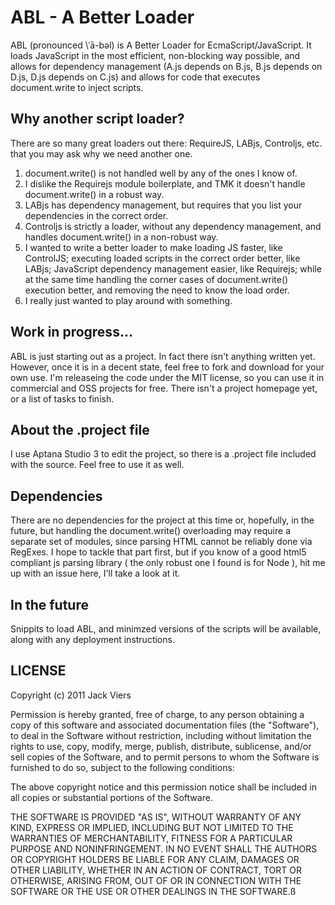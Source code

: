 # ABL - A Better Loader

ABL (pronounced \ˈā-bəl\) is A Better Loader for EcmaScript/JavaScript. It loads JavaScript in the most efficient, non-blocking way possible, and allows for dependency management (A.js depends on B.js, B.js depends on D.js, D.js depends on C.js) and allows for code that executes document.write to inject scripts.

## Why another script loader?

There are so many great loaders out there: RequireJS, LABjs, Controljs, etc. that you may ask why we need another one.

1. document.write() is not handled well by any of the ones I know of.
2. I dislike the Requirejs module boilerplate, and TMK it doesn't handle document.write() in a robust way.
3. LABjs has dependency management, but requires that you list your dependencies in the correct order.
4. Controljs is strictly a loader, without any dependency management, and handles document.write() in a non-robust way.
5. I wanted to write a better loader to make loading JS faster, like ControlJS; executing loaded scripts in the correct order better, like LABjs; JavaScript dependency management easier, like Requirejs; while at the same time handling the corner cases of document.write() execution better, and removing the need to know the load order.
6. I really just wanted to play around with something.

## Work in progress...

ABL is just starting out as a project. In fact there isn't anything written yet. However, once it is in a decent state, feel free to fork and download for your own use. I'm releaseing the code under the MIT license, so you can use it in commercial and OSS projects for free. There isn't a project homepage yet, or a list of tasks to finish.

## About the .project file
I use Aptana Studio 3 to edit the project, so there is a .project file included with the source. Feel free to use it as well.

## Dependencies
There are no dependencies for the project at this time or, hopefully, in the future, but handling the document.write() overloading may require a separate set of modules, since parsing HTML cannot be reliably done via RegExes. I hope to tackle that part first, but if you know of a good html5 compliant js parsing library ( the only robust one I found is for Node ), hit me up with an issue here, I'll take a look at it.

## In the future
Snippits to load ABL, and minimzed versions of the scripts will be available, along with any deployment instructions.

## LICENSE
Copyright (c) 2011 Jack Viers

Permission is hereby granted, free of charge, to any person obtaining a copy of this software and associated documentation files (the "Software"), to deal in the Software without restriction, including without limitation the rights to use, copy, modify, merge, publish, distribute, sublicense, and/or sell copies of the Software, and to permit persons to whom the Software is furnished to do so, subject to the following conditions:

The above copyright notice and this permission notice shall be included in all copies or substantial portions of the Software.

THE SOFTWARE IS PROVIDED "AS IS", WITHOUT WARRANTY OF ANY KIND, EXPRESS OR IMPLIED, INCLUDING BUT NOT LIMITED TO THE WARRANTIES OF MERCHANTABILITY, FITNESS FOR A PARTICULAR PURPOSE AND NONINFRINGEMENT. IN NO EVENT SHALL THE AUTHORS OR COPYRIGHT HOLDERS BE LIABLE FOR ANY CLAIM, DAMAGES OR OTHER LIABILITY, WHETHER IN AN ACTION OF CONTRACT, TORT OR OTHERWISE, ARISING FROM, OUT OF OR IN CONNECTION WITH THE SOFTWARE OR THE USE OR OTHER DEALINGS IN THE SOFTWARE.ß 